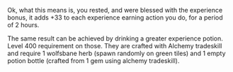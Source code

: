 Ok, what this means is, you rested, and were blessed with the experience bonus, it adds +33 to each experience earning action you do, for a period of 2 hours.

The same result can be achieved by drinking a greater experience potion. Level 400 requirement on those. They are crafted with Alchemy tradeskill and require 1 wolfsbane herb (spawn randomly on green tiles) and 1 empty potion bottle (crafted from 1 gem using alchemy tradeskill).